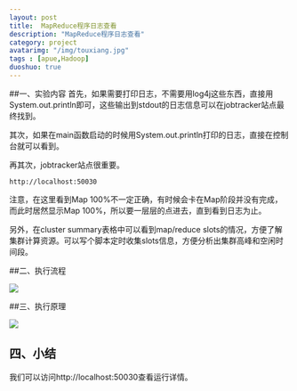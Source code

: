 ```yaml
---
layout: post
title:  MapReduce程序日志查看
description: "MapReduce程序日志查看"
category: project
avatarimg: "/img/touxiang.jpg"
tags : [apue,Hadoop]
duoshuo: true
---
```



##一、实验内容
首先，如果需要打印日志，不需要用log4j这些东西，直接用System.out.println即可，这些输出到stdout的日志信息可以在jobtracker站点最终找到。

其次，如果在main函数启动的时候用System.out.println打印的日志，直接在控制台就可以看到。

再其次，jobtracker站点很重要。

	http://localhost:50030


注意，在这里看到Map 100%不一定正确，有时候会卡在Map阶段并没有完成，而此时居然显示Map 100%，所以要一层层的点进去，直到看到日志为止。

另外，在cluster summary表格中可以看到map/reduce slots的情况，方便了解集群计算资源。可以写个脚本定时收集slots信息，方便分析出集群高峰和空闲时间段。

<!-- more -->

##二、执行流程

![](http://anything-about-doc.qiniudn.com/mapreduce%2F2.jpg)

##三、执行原理

![](http://anything-about-doc.qiniudn.com/mapreduce%2F3.jpg)

## 四、小结

我们可以访问http://localhost:50030查看运行详情。
